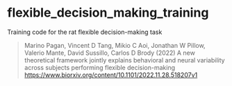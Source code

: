 # flexible_decision_making_training
Training code for the rat flexible decision-making task

>Marino Pagan, Vincent D Tang, Mikio C Aoi, Jonathan W Pillow, Valerio Mante, David Sussillo, Carlos D Brody (2022)
>A new theoretical framework jointly explains behavioral and neural variability across subjects performing flexible decision-making
https://www.biorxiv.org/content/10.1101/2022.11.28.518207v1
